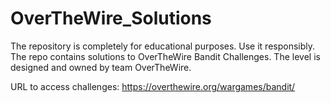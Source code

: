 # OverTheWire_Solutions
The repository is completely for educational purposes. Use it responsibly. The repo contains solutions to OverTheWire Bandit Challenges. The level is designed and owned by team OverTheWire.

URL to access challenges:
https://overthewire.org/wargames/bandit/


